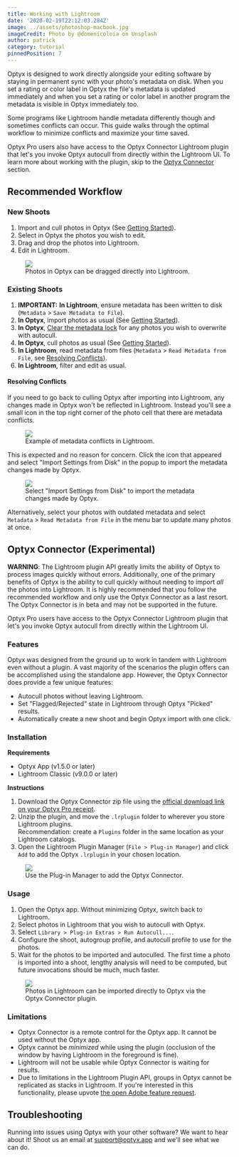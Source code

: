 ```yaml
---
title: Working with Lightroom
date: '2020-02-19T22:12:03.284Z'
image: ../assets/photoshop-macbook.jpg
imageCredit: Photo by @domenicoloia on Unsplash
author: patrick
category: tutorial
pinnedPosition: 7
---
```


Optyx is designed to work directly alongside your editing software by staying in permanent sync with your photo's metadata on disk. When you set a rating or color label in Optyx the file's metadata is updated immediately and when you set a rating or color label in another program the metadata is visible in Optyx immediately too.

Some programs like Lightroom handle metadata differently though and sometimes conflicts can occur. This guide walks through the optimal workflow to minimize conflicts and maximize your time saved.

Optyx Pro users also have access to the Optyx Connector Lightroom plugin that let's you invoke Optyx autocull from directly within the Lightroom UI. To learn more about working with the plugin, skip to the [Optyx Connector](#optyx-connector) section.

## Recommended Workflow

### New Shoots

1. Import and cull photos in Optyx (See [Getting Started](/tutorials/getting-started)).
1. Select in Optyx the photos you wish to edit.
1. Drag and drop the photos into Lightroom.
1. Edit in Lightroom.

<figure>
<img src="../assets/lightroom-drag-n-drop.gif">
<figcaption>Photos in Optyx can be dragged directly into Lightroom.</figcaption>
</figure>

### Existing Shoots

1. **IMPORTANT:** **In Lightroom**, ensure metadata has been written to disk (`Metadata` > `Save Metadata to File`).
1. **In Optyx**, import photos as usual (See [Getting Started](/tutorials/getting-started)).
1. **In Optyx**, [Clear the metadata lock](http://localhost:8000/tutorials/learning-optyx/#management-methods-locking) for any photos you wish to overwrite with autocull.
1. **In Optyx**, cull photos as usual (See [Getting Started](/tutorials/getting-started)).
1. **In Lightroom**, read metadata from files (`Metadata` > `Read Metadata from File`, see [Resolving Conflicts](#resolving-conflicts)).
1. **In Lightroom**, filter and edit as usual.

#### Resolving Conflicts

If you need to go back to culling Optyx after importing into Lightroom, any changes made in Optyx won't be reflected in Lightroom. Instead you'll see a small icon in the top right corner of the photo cell that there are metadata conflicts.

<figure>
<img src="../assets/lightroom-metadata-conflict.png">
<figcaption>Example of metadata conflicts in Lightroom.</figcaption>
</figure>

This is expected and no reason for concern. Click the icon that appeared and select "Import Settings from Disk" in the popup to import the metadata changes made by Optyx.

<figure>
<img src="../assets/lightroom-metadata-import-settings-from-disk.png">
<figcaption>Select "Import Settings from Disk" to import the metadata changes made by Optyx.</figcaption>
</figure>

Alternatively, select your photos with outdated metadata and select `Metadata` > `Read Metadata from File` in the menu bar to update many photos at once.

## Optyx Connector (Experimental)

**WARNING**: The Lightroom plugin API greatly limits the ability of Optyx to process images quickly without errors. Additionally, one of the primary benefits of Optyx is the ability to cull quickly without needing to import _all_ the photos into Lightroom. It is highly recommended that you follow the recommended workflow and only use the Optyx Connector as a last resort. The Optyx Connector is in beta and may not be supported in the future.

Optyx Pro users have access to the Optyx Connector Lightroom plugin that let's you invoke Optyx autocull from directly within the Lightroom UI.

### Features

Optyx was designed from the ground up to work in tandem with Lightroom even without a plugin. A vast majority of the scenarios the plugin offers can be accomplished using the standalone app. However, the Optyx Connector does provide a few unique features:

- Autocull photos without leaving Lightroom.
- Set "Flagged/Rejected" state in Lightroom through Optyx "Picked" results.
- Automatically create a new shoot and begin Optyx import with one click.

### Installation

**Requirements**

- Optyx App (v1.5.0 or later)
- Lightroom Classic (v9.0.0 or later)

**Instructions**

1. Download the Optyx Connector zip file using the [official download link on your Optyx Pro receipt](https://customers.gumroad.com/article/199-how-do-i-access-my-purchase).
1. Unzip the plugin, and move the `.lrplugin` folder to wherever you store Lightroom plugins. <br />
   Recommendation: create a `Plugins` folder in the same location as your Lightroom catalogs.
1. Open the Lightroom Plugin Manager (`File > Plug-in Manager`) and click `Add` to add the Optyx `.lrplugin` in your chosen location.

<figure>
<img src="../assets/lightroom-plugin-add.png">
<figcaption>Use the Plug-in Manager to add the Optyx Connector.</figcaption>
</figure>

### Usage

1. Open the Optyx app. Without minimizing Optyx, switch back to Lightroom.
1. Select photos in Lightroom that you wish to autocull with Optyx.
1. Select `Library > Plug-in Extras > Run Autocull...`.
1. Configure the shoot, autogroup profile, and autocull profile to use for the photos.
1. Wait for the photos to be imported and autoculled. The first time a photo is imported into a shoot, lengthy analysis will need to be computed, but future invocations should be much, much faster.

<figure>
<img src="../assets/lightroom-plugin-ui.png">
<figcaption>Photos in Lightroom can be imported directly to Optyx via the Optyx Connector plugin.</figcaption>
</figure>

### Limitations

- Optyx Connector is a remote control for the Optyx app. It cannot be used without the Optyx app.
- Optyx cannot be _minimized_ while using the plugin (occlusion of the window by having Lightroom in the foreground is fine).
- Lightroom will not be usable while Optyx Connector is waiting for results.
- Due to limitations in the Lightroom Plugin API, groups in Optyx cannot be replicated as stacks in Lightroom. If you're interested in this functionality, please upvote [the open Adobe feature request](https://feedback.photoshop.com/photoshop_family/topics/lightroom_sdk_stack_ops).

## Troubleshooting

Running into issues using Optyx with your other software? We want to hear about it! Shoot us an email at [support@optyx.app](mailto:support@optyx.app) and we'll see what we can do.
